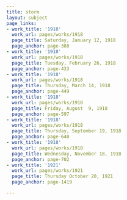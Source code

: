 ```yaml
---
title: storm
layout: subject
page_links:
- work_title: '1918'
  work_url: pages/works/1918
  page_title: Saturday, January 12, 1918
  page_anchor: page-388
- work_title: '1918'
  work_url: pages/works/1918
  page_title: Tuesday, February 26, 1918
  page_anchor: page-433
- work_title: '1918'
  work_url: pages/works/1918
  page_title: Thursday, March 14, 1918
  page_anchor: page-449
- work_title: '1918'
  work_url: pages/works/1918
  page_title: Friday, August  9, 1918
  page_anchor: page-597
- work_title: '1918'
  work_url: pages/works/1918
  page_title: Thursday, September 19, 1918
  page_anchor: page-640
- work_title: '1918'
  work_url: pages/works/1918
  page_title: Wednesday, November 18, 1918
  page_anchor: page-702
- work_title: '1921'
  work_url: pages/works/1921
  page_title: Thursday October 20, 1921
  page_anchor: page-1419

---
```

